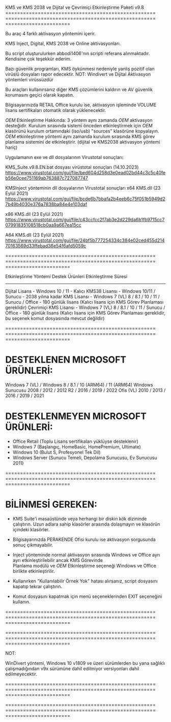 KMS ve KMS 2038 ve Dijital ve Çevrimiçi Etkinleştirme Paketi v9.8
=================================================== =================================================== ======================

Bu araç 4 farklı aktivasyon yöntemini içerir.

KMS Inject, Digital, KMS 2038 ve Online aktivasyonları.

Bu script oluşturulurken abbodi1406'nın scripti referans alınmaktadır. Kendisine çok teşekkür ederim.

Bazı güvenlik programları, KMS öykünmesi nedeniyle yanlış pozitif olan virüslü dosyaları rapor edecektir.
NOT: Windivert ve Dijital Aktivasyon yöntemleri virüssüzdür

Bu araçları kullanırsanız diğer KMS çözümlerini kaldırın ve AV güvenlik korumasını geçici olarak kapatın.

Bilgisayarınızda RETAIL Office kurulu ise, aktivasyon işleminde VOLUME lisans sertifikaları otomatik olarak yüklenecektir.

$OEM$ Etkinleştirme Hakkında:
3 yöntem aynı zamanda $OEM$ aktivasyon desteğidir.
Kurulum sırasında sistemi önceden etkinleştirmek için $OEM$ klasörünü kurulum ortamındaki (iso/usb) "sources" klasörüne kopyalayın.
$OEM$ etkinleştirme yöntemi aynı zamanda kurulum sırasında KMS görev planlama sistemini de etkinleştirir. (dijital ve KMS2038 aktivasyon yöntemi hariç)

Uygulamanın exe ve dll dosyalarının Virustotal sonuçları:


KMS_Suite.v9.8.EN.bat dosyası virüstotal sonuçları (14.10.2023)
https://www.virustotal.com/gui/file/bed604d258d3e0ead02bd44c3c5c40feb56e0cee751169ab763887c727087747

KMSInject yönteminin dll dosyalarının Virustotal sonuçları
x64 KMS.dll (23 Eylül 2021)
https://www.virustotal.com/gui/file/bcde6b7bbafa2b4eeb6c75f051b5949d27b49b4030e376a7838ba84e4e103daf
          
x86 KMS.dll (23 Eylül 2021)
https://www.virustotal.com/gui/file/c43ccfcc2f7ab3e2d229da6b1fb9715cc707991835108518cb0aa9a667ea15cc

A64 KMS.dll (23 Eylül 2021)
https://www.virustotal.com/gui/file/24bf5b777254334c384e02ced455d21470163569d33ffebad36e54f6afd5059c

=================================================== =================================================== ======================

Etkinleştirme Yöntemi Destek Ürünleri Etkinleştirme Süresi
-------------------------------------------------- -------------------------------------------------- -----------------------

Dijital Lisans - Windows 10 / 11 - Kalıcı
KMS38 Lisansı - Windows 10/11 / Sunucu - 2038 yılına kadar
KMS Lisansı - Windows 7 (VL) 8 / 8.1 / 10 / 11 / Sunucu / Office - 180 günlük lisans (Kalıcı lisans için KMS Görev Planlaması gereklidir)
Çevrimiçi KMS Lisansı - Windows 7 (VL) 8 / 8.1 / 10 / 11 / Sunucu / Office - 180 günlük lisans (Kalıcı lisans için KMS Görev Planlaması gereklidir, bu seçenek komut dosyasında mevcut değildir)

=================================================== =================================================== ======================

# DESTEKLENEN MICROSOFT ÜRÜNLERİ:

  Windows 7 (VL) / Windows 8 / 8.1 / 10 (ARM64) / 11 (ARM64)
  Windows Sunucusu 2008 / 2012 / 2012 R2 / 2016 / 2019 / 2022
  Ofis (VL) 2010 / 2013 / 2016 / 2019 / 2021
  
  
# DESTEKLENMEYEN MICROSOFT ÜRÜNLERİ:

   * Office Retail (Toplu Lisans sertifikaları yüklüyse desteklenir)
   * Windows 7 (Başlangıç, HomeBasic, HomePremium, Ultimate)
   * Windows 10 (Bulut S, Profesyonel Tek Dil)
   * Windows Server (Sunucu Temeli, Depolama Sunucusu, Ev Sunucusu 2011)

=================================================== =================================================== ======================

# BİLİNMESİ GEREKEN:

  * KMS Suite'i masaüstünde veya herhangi bir diskin kök dizininde çalıştırın. Uzun adlara sahip klasörler arasında dolaşmayın
    ve klasörün içindeki klasörler.
    
  * Bilgisayarınızda PERAKENDE Ofisi kurulu ise aktivasyon sorgusunda sonuç çıkmayabilir.
  
  * Inject yönteminde normal aktivasyon sırasında Windows ve Office ayrı ayrı etkinleştirilebilir ancak KMS Görevinde  
    Planlama modülü ve $OEM$ Etkinleştirme seçeneği Windows ve Office birlikte etkinleştirilir.
	
  * Kullanırken "Kullanılabilir Örnek Yok" hatası alırsanız, script dosyasını kapatıp tekrar çalıştırın.
  
  * Komut dosyasını kapatmak için menü seçeneklerinden EXIT seçeneğini kullanın.

=================================================== =================================================== ======================

=================================================== =================================================== ======================

NOT:

WinDivert yöntemi, Windows 10 v1809 ve üzeri sürümlerden bu yana sağlıklı çalışmadığından v9x sürümüne dahil edilmiyor
versiyonları dahil edilmeyecektir.

=================================================== =================================================== ======================

=================================================== =================================================== ======================
